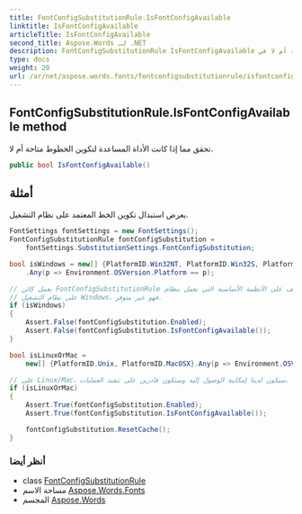 ```yaml
---
title: FontConfigSubstitutionRule.IsFontConfigAvailable
linktitle: IsFontConfigAvailable
articleTitle: IsFontConfigAvailable
second_title: Aspose.Words لـ .NET
description: FontConfigSubstitutionRule IsFontConfigAvailable طريقة. تحقق مما إذا كانت الأداة المساعدة لتكوين الخطوط متاحة أم لا في C#.
type: docs
weight: 20
url: /ar/net/aspose.words.fonts/fontconfigsubstitutionrule/isfontconfigavailable/
---
```

## FontConfigSubstitutionRule.IsFontConfigAvailable method

تحقق مما إذا كانت الأداة المساعدة لتكوين الخطوط متاحة أم لا.

```csharp
public bool IsFontConfigAvailable()
```

## أمثلة

يعرض استبدال تكوين الخط المعتمد على نظام التشغيل.

```csharp
FontSettings fontSettings = new FontSettings();
FontConfigSubstitutionRule fontConfigSubstitution =
    fontSettings.SubstitutionSettings.FontConfigSubstitution;

bool isWindows = new[] {PlatformID.Win32NT, PlatformID.Win32S, PlatformID.Win32Windows, PlatformID.WinCE}
    .Any(p => Environment.OSVersion.Platform == p);

// يعمل كائن FontConfigSubstitutionRule بشكل مختلف على الأنظمة الأساسية التي تعمل بنظام Windows/غير Windows.
// على نظام التشغيل Windows، فهو غير متوفر.
if (isWindows)
{
    Assert.False(fontConfigSubstitution.Enabled);
    Assert.False(fontConfigSubstitution.IsFontConfigAvailable());
}

bool isLinuxOrMac =
    new[] {PlatformID.Unix, PlatformID.MacOSX}.Any(p => Environment.OSVersion.Platform == p);

// على Linux/Mac، سيكون لدينا إمكانية الوصول إليه وسنكون قادرين على تنفيذ العمليات.
if (isLinuxOrMac)
{
    Assert.True(fontConfigSubstitution.Enabled);
    Assert.True(fontConfigSubstitution.IsFontConfigAvailable());

    fontConfigSubstitution.ResetCache();
}
```

### أنظر أيضا

* class [FontConfigSubstitutionRule](../)
* مساحة الاسم [Aspose.Words.Fonts](../../../aspose.words.fonts/)
* المجسم [Aspose.Words](../../../)

